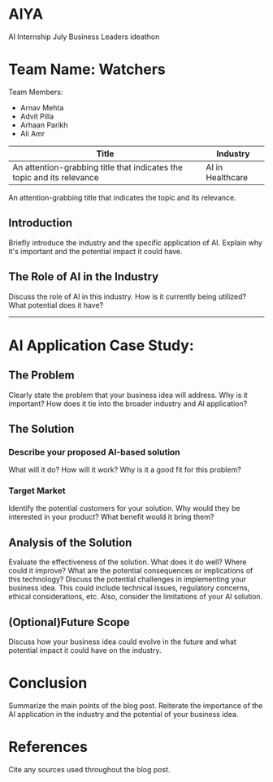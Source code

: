 # AIYA
AI Internship July Business Leaders ideathon

# Team Name: Watchers 

Team Members:
- Arnav Mehta
- Advit Pilla
- Arhaan Parikh
- Ali Amr

| Title | Industry |
|-------|----------|
| An attention-grabbing title that indicates the topic and its relevance | AI in Healthcare |

An attention-grabbing title that indicates the topic and its relevance.

## Introduction

Briefly introduce the industry and the specific application of AI. Explain why it's important and the potential impact it could have.

## The Role of AI in the Industry

Discuss the role of AI in this industry. How is it currently being utilized? What potential does it have?

---

# AI Application Case Study:

## The Problem

Clearly state the problem that your business idea will address. Why is it important? How does it tie into the broader industry and AI application?

## The Solution

### Describe your proposed AI-based solution

What will it do? How will it work? Why is it a good fit for this problem?

### Target Market

Identify the potential customers for your solution. Why would they be interested in your product? What benefit would it bring them?

## Analysis of the Solution

Evaluate the effectiveness of the solution. What does it do well? Where could it improve? What are the potential consequences or implications of this technology?
Discuss the potential challenges in implementing your business idea. This could include technical issues, regulatory concerns, ethical considerations, etc. Also, consider the limitations of your AI solution.

## (Optional)Future Scope

Discuss how your business idea could evolve in the future and what potential impact it could have on the industry.

# Conclusion

Summarize the main points of the blog post. Reiterate the importance of the AI application in the industry and the potential of your business idea.

# References

Cite any sources used throughout the blog post.

